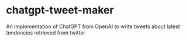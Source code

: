 # chatgpt-tweet-maker
 An implementation of ChatGPT from OpenAI to write tweets about latest tendencies retrieved from twitter

